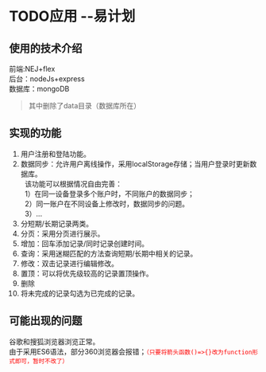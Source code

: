 TODO应用  --易计划
========
使用的技术介绍
--------
前端:NEJ+flex<br/>
后台：nodeJs+express<br/>
数据库：mongoDB<br/>

>其中删除了data目录（数据库所在）

实现的功能
--------
1. 用户注册和登陆功能。
2. 数据同步：允许用户离线操作，采用localStorage存储；当用户登录时更新数据库。<br/>
   该功能可以根据情况自由完善：<br/>
   1）在同一设备登录多个账户时，不同账户的数据同步；<br/>
   2）同一账户在不同设备上修改时，数据同步的问题。<br/>
   3）...
3. 分短期/长期记录两类。
4. 分页：采用分页进行展示。
5. 增加：回车添加记录/同时记录创建时间。
6. 查询：采用迷糊匹配的方法查询短期/长期中相关的记录。
7. 修改：双击记录进行编辑修改。
8. 置顶：可以将优先级较高的记录置顶操作。
9. 删除
10. 将未完成的记录勾选为已完成的记录。

可能出现的问题
--------
谷歌和搜狐浏览器浏览正常。<br/>
由于采用ES6语法，部分360浏览器会报错；<span style='color:red'>`（只要将箭头函数()=>{}改为function形式即可，暂时不改了）`</span>
